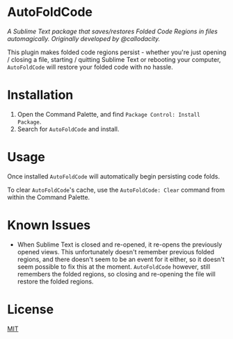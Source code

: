 # AutoFoldCode
_A Sublime Text package that saves/restores Folded Code Regions in files automagically. Originally developed by @callodacity._

This plugin makes folded code regions persist - whether you're just opening / closing a file, starting / quitting Sublime Text or rebooting your computer, `AutoFoldCode` will restore your folded code with no hassle.

# Installation

1. Open the Command Palette, and find `Package Control: Install Package`.
2. Search for `AutoFoldCode` and install.

# Usage

Once installed `AutoFoldCode` will automatically begin persisting code folds. 

To clear `AutoFoldCode`'s cache, use the `AutoFoldCode: Clear` command from within the Command Palette.

# Known Issues

* When Sublime Text is closed and re-opened, it re-opens the previously opened views. This unfortunately doesn't remember previous folded regions, and there doesn't seem to be an event for it either, so it doesn't seem possible to fix this at the moment. `AutoFoldCode` however, still remembers the folded regions, so closing and re-opening the file will restore the folded regions.

# License

[MIT](./LICENSE)
